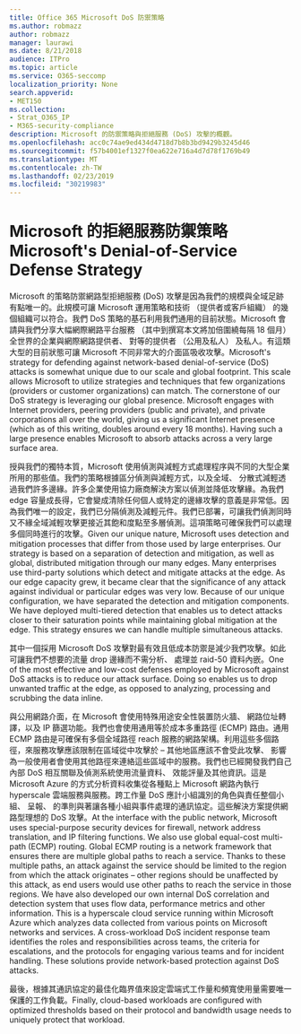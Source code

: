 ```yaml
---
title: Office 365 Microsoft DoS 防禦策略
ms.author: robmazz
author: robmazz
manager: laurawi
ms.date: 8/21/2018
audience: ITPro
ms.topic: article
ms.service: O365-seccomp
localization_priority: None
search.appverid:
- MET150
ms.collection:
- Strat_O365_IP
- M365-security-compliance
description: Microsoft 的防禦策略與拒絕服務 (DoS) 攻擊的概觀。
ms.openlocfilehash: acc0c74ae9ed434d4718d7b8b3bd9429b3245d46
ms.sourcegitcommit: f57b4001ef1327f0ea622e716a4d7d78f1769b49
ms.translationtype: MT
ms.contentlocale: zh-TW
ms.lasthandoff: 02/23/2019
ms.locfileid: "30219983"
---
```

# <a name="microsofts-denial-of-service-defense-strategy"></a><span data-ttu-id="54b1f-103">Microsoft 的拒絕服務防禦策略</span><span class="sxs-lookup"><span data-stu-id="54b1f-103">Microsoft's Denial-of-Service Defense Strategy</span></span>

<span data-ttu-id="54b1f-p101">Microsoft 的策略防禦網路型拒絕服務 (DoS) 攻擊是因為我們的規模與全域足跡有點唯一的。此規模可讓 Microsoft 運用策略和技術 （提供者或客戶組織） 的幾個組織可以符合。我們 DoS 策略的基石利用我們通用的目前狀態。Microsoft 會請與我們分享大幅網際網路平台服務 （其中到撰寫本文將加倍圍繞每隔 18 個月） 全世界的企業與網際網路提供者、 對等的提供者 （公用及私人） 及私人。有這類大型的目前狀態可讓 Microsoft 不同非常大的介面區吸收攻擊。</span><span class="sxs-lookup"><span data-stu-id="54b1f-p101">Microsoft's strategy for defending against network-based denial-of-service (DoS) attacks is somewhat unique due to our scale and global footprint. This scale allows Microsoft to utilize strategies and techniques that few organizations (providers or customer organizations) can match. The cornerstone of our DoS strategy is leveraging our global presence. Microsoft engages with Internet providers, peering providers (public and private), and private corporations all over the world, giving us a significant Internet presence (which as of this writing, doubles around every 18 months). Having such a large presence enables Microsoft to absorb attacks across a very large surface area.</span></span>

<span data-ttu-id="54b1f-p102">授與我們的獨特本質，Microsoft 使用偵測與減輕方式處理程序與不同的大型企業所用的那些值。我們的策略根據區分偵測與減輕方式，以及全域、 分散式減輕透過我們許多邊緣。許多企業使用協力廠商解決方案以偵測並降低攻擊緣。為我們 edge 容量成長得，它會變成清除任何個人或特定的邊緣攻擊的意義是非常低。因為我們唯一的設定，我們已分隔偵測及減輕元件。我們已部署，可讓我們偵測同時又不緣全域減輕攻擊更接近其飽和度點至多層偵測。這項策略可確保我們可以處理多個同時進行的攻擊。</span><span class="sxs-lookup"><span data-stu-id="54b1f-p102">Given our unique nature, Microsoft uses detection and mitigation processes that differ from those used by large enterprises. Our strategy is based on a separation of detection and mitigation, as well as global, distributed mitigation through our many edges. Many enterprises use third-party solutions which detect and mitigate attacks at the edge. As our edge capacity grew, it became clear that the significance of any attack against individual or particular edges was very low. Because of our unique configuration, we have separated the detection and mitigation components. We have deployed multi-tiered detection that enables us to detect attacks closer to their saturation points while maintaining global mitigation at the edge. This strategy ensures we can handle multiple simultaneous attacks.</span></span>

<span data-ttu-id="54b1f-p103">其中一個採用 Microsoft DoS 攻擊對最有效且低成本防禦是減少我們攻擊。如此可讓我們不想要的流量 drop 邊緣而不需分析、 處理並 raid-50 資料內嵌。</span><span class="sxs-lookup"><span data-stu-id="54b1f-p103">One of the most effective and low-cost defenses employed by Microsoft against DoS attacks is to reduce our attack surface. Doing so enables us to drop unwanted traffic at the edge, as opposed to analyzing, processing and scrubbing the data inline.</span></span>

<span data-ttu-id="54b1f-p104">與公用網路介面，在 Microsoft 會使用特殊用途安全性裝置防火牆、 網路位址轉譯，以及 IP 篩選功能。我們也會使用通用等於成本多重路徑 (ECMP) 路由。通用 ECMP 路由是可確保有多個全域路徑 reach 服務的網路架構。利用這些多個路徑，來服務攻擊應該限制在區域從中攻擊於 – 其他地區應該不會受此攻擊、 影響為一般使用者會使用其他路徑來連絡這些區域中的服務。我們也已經開發我們自己內部 DoS 相互關聯及偵測系統使用流量資料、 效能評量及其他資訊。這是 Microsoft Azure 的方式分析資料收集從各種點上 Microsoft 網路內執行 hyperscale 雲端服務與服務。跨工作量 DoS 應計小組識別的角色與責任整個小組、 呈報、 的準則與著讓各種小組與事件處理的通訊協定。這些解決方案提供網路型理想的 DoS 攻擊。</span><span class="sxs-lookup"><span data-stu-id="54b1f-p104">At the interface with the public network, Microsoft uses special-purpose security devices for firewall, network address translation, and IP filtering functions. We also use global equal-cost multi-path (ECMP) routing. Global ECMP routing is a network framework that ensures there are multiple global paths to reach a service. Thanks to these multiple paths, an attack against the service should be limited to the region from which the attack originates – other regions should be unaffected by this attack, as end users would use other paths to reach the service in those regions. We have also developed our own internal DoS correlation and detection system that uses flow data, performance metrics and other information. This is a hyperscale cloud service running within Microsoft Azure which analyzes data collected from various points on Microsoft networks and services. A cross-workload DoS incident response team identifies the roles and responsibilities across teams, the criteria for escalations, and the protocols for engaging various teams and for incident handling. These solutions provide network-based protection against DoS attacks.</span></span>

<span data-ttu-id="54b1f-126">最後，根據其通訊協定的最佳化臨界值來設定雲端式工作量和頻寬使用量需要唯一保護的工作負載。</span><span class="sxs-lookup"><span data-stu-id="54b1f-126">Finally, cloud-based workloads are configured with optimized thresholds based on their protocol and bandwidth usage needs to uniquely protect that workload.</span></span>
